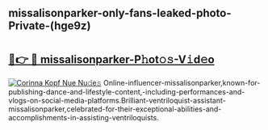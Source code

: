 ## missalisonparker-only-fans​-leaked-photo​-Private-(hge9z)


# <h2><a href="https://mediaupload.pro?title=missalisonparker&ref=git">🔗👉 🔴 missalisonparker-P𝚑ot𝚘𝚜-V𝚒d𝚎o</a></h2>

[![Corinna Kopf Nue Nu𝚍e𝚜](https://i.imgur.com/0qMVB7G.gif)](https://mediaupload.pro?title=missalisonparker&ref=git)
Online-influencer-missalisonparker,known-for-publishing-dance-and-lifestyle-content,-including-performances-and-vlogs-on-social-media-platforms.Brilliant-ventriloquist-assistant-missalisonparker,celebrated-for-their-exceptional-abilities-and-accomplishments-in-assisting-ventriloquists.  